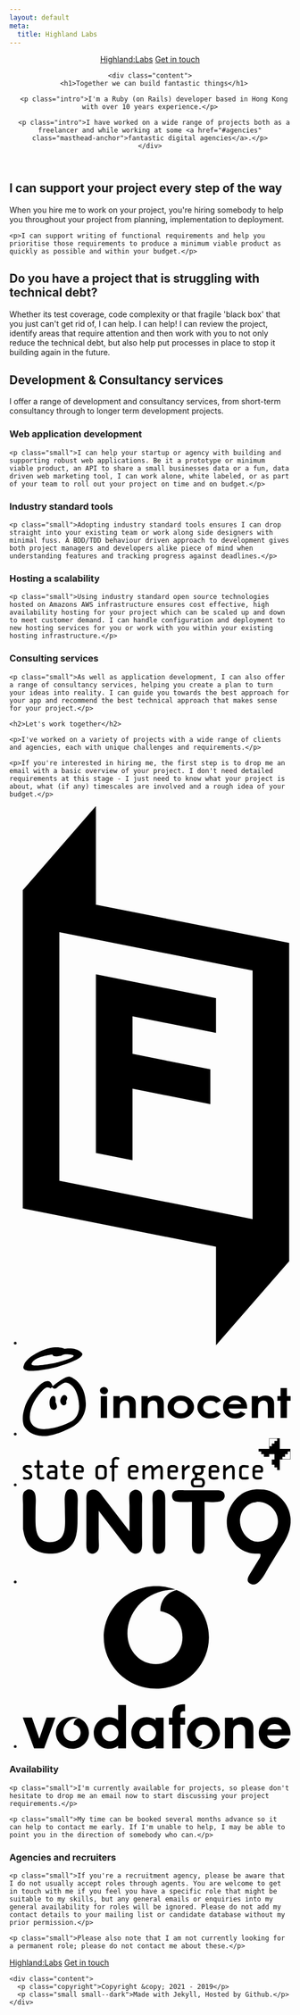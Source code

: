 ```yaml
---
layout: default
meta:
  title: Highland Labs
---
```

<header class="header">
  <div class="header--character">
    <nav class="nav">
      <a href="/" class="logo">Highland:Labs</a>
      <a href="mailto:james@highland-labs.net" class="cta">Get in touch</a>
    </nav>

    <div class="content">
      <h1>Together we can build fantastic things</h1>

      <p class="intro">I'm a Ruby (on Rails) developer based in Hong Kong with over 10 years experience.</p>

      <p class="intro">I have worked on a wide range of projects both as a freelancer and while working at some <a href="#agencies" class="masthead-anchor">fantastic digital agencies</a>.</p>
    </div>
  </div>
</header>

<section class="section">
  <h2 class="section__title">I can support your project every step of the way</h2>

  <div class="section__content">
    <p>When you hire me to work on your project, you're hiring somebody to help you throughout your project from planning, implementation to deployment.</p>

    <p>I can support writing of functional requirements and help you prioritise those requirements to produce a minimum viable product as quickly as possible and within your budget.</p>
  </div>
</section>

<section class="section">
  <h2 class="section__title">Do you have a project that is struggling with technical debt?</h2>

  <div class="section__content">
    <p>Whether its test coverage, code complexity or that fragile 'black box' that you just can't get rid of, I can help. I can help! I can review the project, identify areas that require attention and then work with you to not only reduce the technical debt, but also help put processes in place to stop it building again in the future.</p>
  </div>
</section>

<section class="section">
  <h2 class="section__title">Development & Consultancy services</h2>

  <div class="section__content">
    <p>I offer a range of development and consultancy services, from short-term consultancy through to longer term development projects.</p>
  </div>
</section>

<div class="section__table">
  <div class="section__cell">
    <h3>Web application development</h3>

    <p class="small">I can help your startup or agency with building and supporting robust web applications. Be it a prototype or minimum viable product, an API to share a small businesses data or a fun, data driven web marketing tool, I can work alone, white labeled, or as part of your team to roll out your project on time and on budget.</p>
  </div>

  <div class="section__cell">
    <h3>Industry standard tools</h3>

    <p class="small">Adopting industry standard tools ensures I can drop straight into your existing team or work along side designers with minimal fuss. A BDD/TDD behaviour driven approach to development gives both project managers and developers alike piece of mind when understanding features and tracking progress against deadlines.</p>
  </div>

  <div class="section__cell">
    <h3>Hosting a scalability</h3>

    <p class="small">Using industry standard open source technologies hosted on Amazons AWS infrastructure ensures cost effective, high availability hosting for your project which can be scaled up and down to meet customer demand. I can handle configuration and deployment to new hosting services for you or work with you within your existing hosting infrastructure.</p>
  </div>

  <div class="section__cell">
    <h3>Consulting services</h3>

    <p class="small">As well as application development, I can also offer a range of consultancy services, helping you create a plan to turn your ideas into reality. I can guide you towards the best approach for your app and recommend the best technical approach that makes sense for your project.</p>
  </div>
</div>

<div class="section__table">
  <div class="section__cell">
    <a name="agencies"></a>

    <h2>Let's work together</h2>

    <p>I've worked on a variety of projects with a wide range of clients and agencies, each with unique challenges and requirements.</p>

    <p>If you're interested in hiring me, the first step is to drop me an email with a basic overview of your project. I don't need detailed requirements at this stage - I just need to know what your project is about, what (if any) timescales are involved and a rough idea of your budget.</p>
  </div>

  <div class="section__cell">
    <ul class="client-logos">
      <li>
        <svg viewBox="0 0 137 276" class="friday">
          <path d="M0 205.7V43L37.4 0V50.4L136.2 70V232.7L98.8 275.7V225.3L0 205.7ZM117.5 84.1L18.7 64.5V191.6L117.5 211.2V84.1ZM37.4 86L98.8 98.2V116L56.1 107.5V126.7L95.9 134.6V152.4L56.1 144.5V181.1L37.4 177.4V86Z"/>
        </svg>
      </li>
      <li>
        <svg viewBox="0 0 566 188" class="innocent">
          <path d="M544.637 85.9184H557.95V103.031H565.89V112.987H557.95V149.225H544.637V112.987H537.816V103.031H544.637V85.9184ZM483.682 103.032H496.991V107.806C500.025 105.6 502.77 104.071 505.231 103.206C507.694 102.346 510.211 101.912 512.791 101.912C518.071 101.912 522.552 103.511 526.238 106.704C529.332 109.416 530.882 113.428 530.882 118.742V149.225H517.569V129.043C517.569 123.539 517.285 119.887 516.718 118.082C516.152 116.277 515.162 114.902 513.751 113.955C512.343 113.012 510.599 112.537 508.521 112.537C505.831 112.537 503.516 113.319 501.59 114.886C499.66 116.454 498.318 118.619 497.573 121.382C497.185 122.822 496.991 125.937 496.991 130.734V149.225H483.682V103.032ZM461.688 120.368C460.882 117.853 459.297 115.808 456.932 114.232C454.565 112.655 451.818 111.867 448.692 111.867C445.297 111.867 442.321 112.754 439.759 114.523C438.151 115.627 436.662 117.577 435.292 120.368H461.688ZM473.832 129.425H434.734C435.296 132.708 436.799 135.321 439.246 137.258C441.689 139.198 444.809 140.165 448.604 140.165C453.139 140.165 457.037 138.651 460.296 135.626L470.525 140.205C467.974 143.656 464.922 146.211 461.362 147.861C457.803 149.514 453.582 150.342 448.692 150.342C441.098 150.342 434.92 148.065 430.148 143.506C425.374 138.949 422.989 133.241 422.989 126.38C422.989 119.355 425.372 113.52 430.139 108.878C434.909 104.236 440.888 101.914 448.078 101.914C455.712 101.914 461.921 104.231 466.702 108.867C471.487 113.502 473.881 119.622 473.881 127.229L473.832 129.425ZM418.744 112.473L408.614 117.795C406.706 115.908 404.825 114.593 402.967 113.861C401.106 113.129 398.927 112.764 396.428 112.764C391.873 112.764 388.194 114.045 385.379 116.611C382.571 119.177 381.163 122.462 381.163 126.47C381.163 130.367 382.518 133.551 385.223 136.018C387.928 138.486 391.481 139.718 395.882 139.718C401.323 139.718 405.562 137.967 408.598 134.462L418.185 140.703C412.983 147.132 405.636 150.343 396.152 150.343C387.619 150.343 380.939 147.945 376.109 143.146C371.276 138.35 368.86 132.731 368.86 126.298C368.86 121.839 370.031 117.733 372.387 113.977C374.734 110.224 378.014 107.277 382.222 105.132C386.432 102.987 391.136 101.912 396.343 101.912C401.162 101.912 405.49 102.828 409.328 104.657C413.164 106.491 416.304 109.096 418.744 112.473ZM333.732 112.874C329.579 112.874 326.121 114.117 323.362 116.596C320.597 119.079 319.217 122.252 319.217 126.12C319.217 130.103 320.581 133.326 323.311 135.793C326.041 138.263 329.5 139.492 333.685 139.492C337.866 139.492 341.353 138.247 344.129 135.753C346.908 133.254 348.297 130.045 348.297 126.12C348.297 122.196 346.933 119.005 344.203 116.556C341.474 114.101 337.983 112.874 333.732 112.874ZM333.493 101.913C338.515 101.913 343.236 103.001 347.654 105.171C352.074 107.348 355.523 110.295 358.004 114.019C360.48 117.745 361.721 121.769 361.721 126.086C361.721 130.432 360.471 134.494 357.977 138.277C355.48 142.056 352.081 145.017 347.777 147.146C343.471 149.276 338.728 150.342 333.544 150.342C325.915 150.342 319.399 147.995 314.002 143.295C308.606 138.594 305.907 132.887 305.907 126.171C305.907 118.972 308.955 112.977 315.055 108.179C320.4 104.002 326.549 101.913 333.493 101.913ZM250.701 103.032H264.011V107.806C267.043 105.6 269.791 104.071 272.249 103.206C274.713 102.346 277.232 101.912 279.807 101.912C285.089 101.912 289.57 103.511 293.256 106.704C296.351 109.416 297.9 113.428 297.9 118.742V149.225H284.592V129.043C284.592 123.539 284.306 119.887 283.741 118.082C283.175 116.277 282.185 114.902 280.774 113.955C279.364 113.012 277.619 112.537 275.543 112.537C272.85 112.537 270.539 113.319 268.611 114.886C266.678 116.454 265.339 118.619 264.596 121.382C264.206 122.822 264.011 125.937 264.011 130.734V149.225H250.701V103.032ZM191.423 103.032H204.731V107.806C207.761 105.6 210.509 104.071 212.972 103.206C215.435 102.346 217.95 101.912 220.527 101.912C225.807 101.912 230.29 103.511 233.976 106.704C237.073 109.416 238.623 113.428 238.623 118.742V149.225H225.312V129.043C225.312 123.539 225.028 119.887 224.461 118.082C223.893 116.277 222.905 114.902 221.492 113.955C220.081 113.012 218.339 112.537 216.261 112.537C213.572 112.537 211.259 113.319 209.329 114.886C207.4 116.454 206.061 118.619 205.316 121.382C204.928 122.822 204.731 125.937 204.731 130.734V149.225H191.423V103.032ZM164.766 103.033H178.076V149.226H164.766V103.033ZM171.506 84.0167C173.83 84.0167 175.823 84.7512 177.485 86.2179C179.142 87.6869 179.975 89.4648 179.975 91.5518C179.975 93.6164 179.153 95.372 177.507 96.8276C175.861 98.2808 173.893 99.0064 171.602 99.0064C169.251 99.0064 167.238 98.2652 165.578 96.7805C163.917 95.3004 163.086 93.5022 163.086 91.3817C163.086 89.3529 163.908 87.6197 165.554 86.1776C167.2 84.7377 169.184 84.0167 171.506 84.0167Z" />
          <path d="M102.328 156.599C75.1925 171.696 47.4838 172.82 47.4838 172.82C10.771 173.855 15.0413 144.59 15.0413 144.59C16.7096 121.427 31.0386 104.026 31.0386 104.026C45.6275 84.0356 51.7787 84.6962 51.7787 84.6962C53.8837 84.3446 56.9582 85.8449 56.9582 85.8449C59.7774 87.7103 59.9006 85.6188 59.9006 85.6188C61.3964 83.3079 62.3705 84.6626 62.3705 84.6626C67.5253 90.9594 72.8391 84.9963 72.8391 84.9963C76.0479 81.6038 85.2984 76.1556 85.2984 76.1556C93.8143 71.0792 102.78 80.2266 102.78 80.2266C118.504 92.986 118.91 122.659 118.91 122.659C119.956 148.168 102.328 156.599 102.328 156.599ZM99.4931 62.1804C90.5158 59.1506 63.1229 82.3472 63.1229 82.3472C60.0685 70.5485 52.8066 71.2248 52.8066 71.2248C41.8342 70.8822 29.6078 86.1047 29.6078 86.1047C9.96714 106.91 4.87727 125.003 4.87727 125.003C-4.41569 149.321 2.42753 165.561 2.42753 165.561C13.335 187.241 42.3895 187.349 42.3895 187.349C64.3097 188.898 97.7263 171.761 97.7263 171.761C137.305 154.568 133.096 117.134 133.096 117.134C130.881 70.656 99.4931 62.1804 99.4931 62.1804ZM92.4492 111.725C92.4492 111.725 96.6344 106.071 90.6645 101.727C84.6879 97.3801 78.4045 108.133 79.2935 115.003C79.9228 119.867 86.6406 126.65 91.5177 119.721C93.3449 117.124 90.6533 116.094 92.4492 111.725ZM69.1543 115.672C69.1543 115.672 71.2593 99.6435 62.8419 103.244C54.4222 106.834 55.3224 126.161 60.6339 130.337C65.95 134.513 73.3664 130.241 71.9646 123.442C70.5584 116.644 69.1543 115.672 69.1543 115.672ZM64.2 33.8798C51.7384 36.0989 15.4332 42.4361 18.7316 34.3187C24.9657 18.9842 62.1197 15.4305 62.1197 15.4305C62.1197 15.4305 63.0445 15.8761 64.4261 18.0975C65.8167 20.3188 78.5089 18.5408 81.0482 17.6518C83.5853 16.7629 86.5882 12.7635 103.667 15.8716C120.744 18.9842 75.1142 31.9294 64.2 33.8798ZM124.9 12.1007C115.667 0.53935 94.8936 1.87397 88.2049 3.2108C88.2049 3.2108 75.9673 -3.0166 56.1207 1.87397C36.2741 6.76453 5.34305 22.0945 1.42209 40.7656C-2.472 59.2977 61.8913 44.0954 67.1983 42.763C72.5077 41.4306 134.132 23.6508 124.9 12.1007Z" />
        </svg>
      </li>
      <li>
        <svg viewBox="0 0 607 112" class="soe">
          <path d="M605.592 48H588.192H582.192V54V60V66V72H576.192V66H570.192V60H564.192V54V48H570.192V36H558.192V42H552.192H546.192V36H540.192V30H534.192V24H540.192H546.192H552.192H558.192V18V0.6V0H576.192H582.192V24H606.192V30V47.4V48H605.592ZM576.192 0.6H558.792V18H564.192V12H570.192V6H576.192V0.6ZM605.592 30H600.192V36H594.192V42H588.192V47.4H605.592V30ZM544.384 69.943V73.832C544.384 77.648 540.928 77.864 539.488 77.864H526.167V84.489C526.167 87.081 528.399 88.233 532.359 88.233C535.96 88.233 537.472 87.513 539.56 87.513C541.288 87.513 542.368 88.665 542.368 89.889C542.368 91.041 541.504 92.337 539.92 92.697C537.472 93.273 533.295 93.633 531.063 93.633C525.591 93.633 520.406 90.537 520.406 84.201V69.943C520.406 63.607 525.879 60.655 530.415 60.655H534.303C538.84 60.655 544.384 63.607 544.384 69.943ZM531.279 65.911C528.615 65.911 526.167 66.631 526.167 69.583V72.536H539.056V69.583C539.056 66.631 536.536 65.911 533.871 65.911H531.279ZM501.4 88.305C504.857 88.305 507.377 87.657 509.249 87.657C510.761 87.657 512.201 88.665 512.201 90.249C512.201 91.329 511.481 92.553 509.969 92.841C507.521 93.345 502.624 93.705 499.528 93.705C495.568 93.705 490.239 90.681 490.239 84.345V69.943C490.239 63.607 495.568 60.583 499.528 60.583C502.192 60.583 507.521 60.943 509.969 61.447C511.481 61.735 512.201 62.959 512.201 64.039C512.201 65.623 510.761 66.631 509.249 66.631C507.377 66.631 504.857 65.983 501.472 65.983C497.872 65.983 496 67.207 496 69.655V84.633C496 87.081 497.872 88.305 501.4 88.305ZM477.21 93.633C475.626 93.633 474.33 92.337 474.33 90.753V72.248C474.33 68.863 473.754 66.343 471.45 66.343C468.714 66.343 462.953 71.96 459.785 74.984V90.753C459.785 92.337 458.561 93.633 456.977 93.633C455.392 93.633 454.024 92.337 454.024 90.753V63.535C454.024 61.951 455.32 60.655 456.905 60.655C458.489 60.655 459.785 61.951 459.785 63.535V68.071C462.089 65.839 467.201 60.655 471.594 60.655C477.498 60.655 480.091 65.911 480.091 71.672V90.753C480.091 92.337 478.794 93.633 477.21 93.633ZM440.275 77.864H426.954V84.489C426.954 87.081 429.186 88.233 433.146 88.233C436.746 88.233 438.259 87.513 440.347 87.513C442.075 87.513 443.155 88.665 443.155 89.889C443.155 91.041 442.291 92.337 440.707 92.697C438.259 93.273 434.082 93.633 431.85 93.633C426.378 93.633 421.193 90.537 421.193 84.201V69.943C421.193 63.607 426.666 60.655 431.202 60.655H435.09C439.627 60.655 445.171 63.607 445.171 69.943V73.832C445.171 77.648 441.715 77.864 440.275 77.864ZM439.843 69.583C439.843 66.631 437.322 65.911 434.658 65.911H432.066C429.402 65.911 426.954 66.631 426.954 69.583V72.536H439.843V69.583ZM411.548 66.559H408.668C408.668 66.559 409.748 68.431 409.748 71.744C409.748 77.648 407.3 83.337 400.459 83.337H395.563V89.601H403.339C409.892 89.601 412.628 94.714 412.628 100.474C412.628 106.379 409.676 111.707 403.339 111.707H390.234C383.754 111.707 380.945 106.451 380.945 100.69C380.945 95.146 383.754 89.745 389.802 89.745V82.688C389.802 82.688 383.898 81.248 383.898 72.176C383.898 66.271 386.922 61.231 393.186 61.231H411.548C412.988 61.231 414.14 62.455 414.14 63.895C414.14 65.335 412.988 66.559 411.548 66.559ZM386.706 100.474C386.706 103.354 387.354 106.379 390.378 106.379H403.195C406.22 106.379 406.868 103.354 406.868 100.69C406.868 98.458 406.364 95.002 403.195 95.002H390.378C387.21 95.002 386.706 98.386 386.706 100.474ZM400.315 66.559H393.33C390.45 66.559 389.658 69.223 389.658 71.672C389.658 73.976 390.234 78.008 393.33 78.008H400.315C403.483 78.008 403.987 74.264 403.987 71.96C403.987 69.367 403.123 66.559 400.315 66.559ZM376.484 66.775C375.98 66.775 375.332 66.919 375.332 66.919C372.812 66.919 366.403 75.056 366.403 75.056V90.753C366.403 92.337 365.107 93.633 363.523 93.633C361.939 93.633 360.643 92.337 360.643 90.753V63.535C360.643 61.951 361.939 60.655 363.523 60.655C365.107 60.655 366.403 61.951 366.403 63.535V68.071C366.403 68.071 371.66 60.655 375.548 60.655C377.492 60.655 378.572 62.167 378.572 64.111C378.572 65.407 377.564 66.775 376.484 66.775ZM346.893 77.864H333.572V84.489C333.572 87.081 335.804 88.233 339.765 88.233C343.365 88.233 344.877 87.513 346.965 87.513C348.693 87.513 349.773 88.665 349.773 89.889C349.773 91.041 348.909 92.337 347.325 92.697C344.877 93.273 340.701 93.633 338.468 93.633C332.996 93.633 327.811 90.537 327.811 84.201V69.943C327.811 63.607 333.284 60.655 337.82 60.655H341.709C346.245 60.655 351.79 63.607 351.79 69.943V73.832C351.79 77.648 348.333 77.864 346.893 77.864ZM346.461 69.583C346.461 66.631 343.941 65.911 341.277 65.911H338.684C336.02 65.911 333.572 66.631 333.572 69.583V72.536H346.461V69.583ZM314.567 93.633C312.983 93.633 311.687 92.337 311.687 90.753V72.248C311.687 70.231 311.687 66.343 308.807 66.343C306.071 66.343 300.166 72.032 297.142 74.984V90.753C297.142 92.337 295.846 93.633 294.262 93.633C292.677 93.633 291.381 92.337 291.381 90.753V72.32C291.381 70.303 291.381 66.343 288.501 66.343C285.765 66.343 280.004 71.96 276.836 74.984V90.753C276.836 92.337 275.612 93.633 274.028 93.633C272.444 93.633 271.076 92.337 271.076 90.753V63.535C271.076 61.951 272.372 60.655 273.956 60.655C275.54 60.655 276.836 61.951 276.836 63.535V68.071C279.14 65.839 284.253 60.655 288.645 60.655C293.758 60.655 295.99 64.687 296.854 68.287C300.238 65.191 304.558 60.655 308.951 60.655C314.927 60.655 317.448 65.911 317.448 71.672V90.753C317.448 92.337 316.223 93.633 314.567 93.633ZM257.326 77.864H244.005V84.489C244.005 87.081 246.237 88.233 250.197 88.233C253.798 88.233 255.31 87.513 257.398 87.513C259.126 87.513 260.206 88.665 260.206 89.889C260.206 91.041 259.342 92.337 257.758 92.697C255.31 93.273 251.133 93.633 248.901 93.633C243.429 93.633 238.244 90.537 238.244 84.201V69.943C238.244 63.607 243.717 60.655 248.253 60.655H252.142C256.678 60.655 262.222 63.607 262.222 69.943V73.832C262.222 77.648 258.766 77.864 257.326 77.864ZM256.894 69.583C256.894 66.631 254.374 65.911 251.71 65.911H249.117C246.453 65.911 244.005 66.631 244.005 69.583V72.536H256.894V69.583ZM215.926 48.126C214.774 48.126 213.55 47.549 211.462 47.549C209.23 47.549 207.501 48.99 207.501 51.51V61.231H213.406C214.846 61.231 216.07 62.455 216.07 63.895C216.07 65.335 214.846 66.559 213.406 66.559H207.501V95.578C207.501 97.162 206.205 98.458 204.621 98.458C203.037 98.458 201.741 97.162 201.741 95.578V66.559H199.365C197.925 66.559 196.701 65.335 196.701 63.895C196.701 62.455 197.925 61.231 199.365 61.231H201.741V51.438C201.741 44.957 206.925 42.293 211.462 42.293C213.766 42.293 214.99 42.509 216.862 43.085C218.23 43.517 218.806 44.453 218.806 45.389C218.806 46.973 217.438 48.126 215.926 48.126ZM180.358 93.561H174.67C170.134 93.561 164.661 90.609 164.661 84.273V69.943C164.661 63.607 170.134 60.655 174.67 60.655H180.358C184.895 60.655 190.367 63.607 190.367 69.943V84.273C190.367 90.321 184.895 93.561 180.358 93.561ZM184.607 70.591C184.607 66.919 181.151 65.983 177.19 65.983C174.094 65.983 170.422 66.991 170.422 70.447V84.561C170.422 88.017 174.094 88.233 177.19 88.233C180.502 88.233 184.607 88.233 184.607 84.561V70.591ZM133.416 77.864H120.094V84.489C120.094 87.081 122.327 88.233 126.287 88.233C129.887 88.233 131.399 87.513 133.488 87.513C135.216 87.513 136.296 88.665 136.296 89.889C136.296 91.041 135.432 92.337 133.848 92.697C131.399 93.273 127.223 93.633 124.991 93.633C119.518 93.633 114.334 90.537 114.334 84.201V69.943C114.334 63.607 119.806 60.655 124.343 60.655H128.231C132.768 60.655 138.312 63.607 138.312 69.943V73.832C138.312 77.648 134.856 77.864 133.416 77.864ZM132.984 69.583C132.984 66.631 130.463 65.911 127.799 65.911H125.207C122.543 65.911 120.094 66.631 120.094 69.583V72.536H132.984V69.583ZM101.232 93.561C95.903 93.561 90.935 91.185 90.935 84.993V66.559H87.335C85.895 66.559 84.67 65.335 84.67 63.895C84.67 62.455 85.895 61.231 87.335 61.231H90.935V52.302C90.935 50.718 92.303 49.422 93.887 49.422C95.471 49.422 96.767 50.718 96.767 52.302V61.231H102.528C103.968 61.231 105.192 62.383 105.192 63.823C105.192 65.263 103.824 66.559 102.384 66.559H96.767V84.345C96.767 87.801 99.144 88.305 101.232 88.305C102.816 88.305 103.968 87.585 105.192 87.585C106.776 87.585 107.712 88.665 107.712 90.105C107.712 91.041 107.352 91.689 106.776 92.265C105.84 93.201 102.384 93.561 101.232 93.561ZM75.529 93.345H64.224C59.687 93.345 54.215 90.537 54.215 84.201V82.76C54.215 76.424 59.831 73.328 65.664 73.328H72.72V69.655C72.72 66.919 70.776 65.911 67.392 65.911C64.152 65.911 61.631 66.631 59.543 66.631C57.815 66.631 56.807 65.479 56.807 64.255C56.807 63.103 57.599 61.879 59.255 61.447C61.487 60.871 67.104 60.655 69.12 60.655C74.665 60.655 78.481 64.399 78.481 69.943V90.465C78.481 92.049 77.113 93.345 75.529 93.345ZM72.72 78.656H66.6C63.504 78.656 59.975 79.52 59.975 82.977V84.201C59.975 86.361 61.631 88.017 66.6 88.017H72.72V78.656ZM42.409 93.561C37.08 93.561 32.112 91.185 32.112 84.993V66.559H28.512C27.072 66.559 25.847 65.335 25.847 63.895C25.847 62.455 27.072 61.231 28.512 61.231H32.112V52.302C32.112 50.718 33.48 49.422 35.064 49.422C36.648 49.422 37.944 50.718 37.944 52.302V61.231H43.705C45.145 61.231 46.369 62.383 46.369 63.823C46.369 65.263 45.001 66.559 43.561 66.559H37.944V84.345C37.944 87.801 40.321 88.305 42.409 88.305C43.993 88.305 45.145 87.585 46.369 87.585C47.953 87.585 48.889 88.665 48.889 90.105C48.889 91.041 48.529 91.689 47.953 92.265C47.017 93.201 43.561 93.561 42.409 93.561ZM9.793 93.633C7.2 93.633 4.536 93.345 2.304 92.769C1.152 92.481 0.432 91.401 0.432 90.177C0.432 88.665 1.584 87.729 3.168 87.729C3.96 87.729 5.184 88.521 8.496 88.521C12.025 88.521 15.841 87.729 15.841 84.921C15.841 78.656 0 78.656 0 68.863C0 62.599 5.472 60.799 10.945 60.799C13.537 60.799 16.057 61.159 18.073 61.591C19.225 61.879 19.945 62.959 19.945 64.111C19.945 65.623 18.721 66.631 17.281 66.631C16.417 66.631 15.049 65.911 11.809 65.911C8.784 65.911 5.616 66.559 5.616 68.791C5.616 73.256 21.53 74.048 21.53 84.921C21.53 91.689 15.697 93.633 9.793 93.633Z" />
          <path d="M9.793 93.633C7.2 93.633 4.536 93.345 2.304 92.769C1.152 92.481 0.432 91.401 0.432 90.177C0.432 88.665 1.584 87.729 3.168 87.729C3.96 87.729 5.184 88.521 8.496 88.521C12.025 88.521 15.841 87.729 15.841 84.921C15.841 78.656 0 78.656 0 68.863C0 62.599 5.472 60.799 10.945 60.799C13.537 60.799 16.057 61.159 18.073 61.591C19.225 61.879 19.945 62.959 19.945 64.111C19.945 65.623 18.721 66.631 17.281 66.631C16.417 66.631 15.049 65.911 11.809 65.911C8.784 65.911 5.616 66.559 5.616 68.791C5.616 73.256 21.53 74.048 21.53 84.921C21.53 91.689 15.697 93.633 9.793 93.633Z" />
        </svg>
      </li>
      <li>
        <svg viewBox="0 0 1888 673" class="unit9">
          <path d="M38 2C106.996 1.745 90.009 77.092 90 143C89.986 248.771 78.745 347.984 162 371C183.168 376.852 214.372 374.199 232 368C313.219 339.44 297.016 245.225 297 139C296.992 83.59 281.853 -12.209 350 2C398.347 12.081 386.001 81.94 386 139C385.998 274.614 392.553 374.279 308 427C289.958 438.249 267.535 445.657 244 451C216.116 457.33 174.436 456.681 147 451C52.485 431.43 17.395 381.077 2.00001 282C2.00001 224.339 2.00001 166.661 2.00001 109C1.99901 85.299 -3.18799 49.738 4.00001 30C10.044 13.405 22.781 9.782 38 2ZM1644 2C1680.04 1.455 1712 3.149 1738 13C1832.07 48.644 1918.5 155.895 1877 294C1860.82 347.858 1832.72 388.214 1806 431C1781.67 470.663 1757.33 510.337 1733 550C1712.52 581.902 1658.24 710.728 1595 662C1574.07 645.871 1589.18 616.75 1599 601C1618.67 568.67 1638.34 536.33 1658 504C1665.9 491.058 1679.31 476.974 1674 457C1658.21 452.296 1630.09 456.964 1611 453C1563.99 443.239 1522.43 420.62 1497 389C1479.44 367.162 1462.46 343.883 1452 315C1406.1 188.298 1475.94 74.016 1554 28C1571.28 17.813 1593.32 11.032 1615 6C1624.67 4.667 1634.33 3.333 1644 2ZM789 5C811.4 4.688 825.786 12.46 834 26C845.216 44.487 840.003 86.998 840 115C840 186.326 840 257.674 840 329C840.003 370.555 847.304 427.081 823 445C776.704 479.132 742.035 423.24 724 399C661.006 317.008 597.994 234.992 535 153C535 216.994 535 281.006 535 345C535.004 369.636 540.569 408.977 532 428C524.522 444.6 502.66 462.795 476 453C442.167 440.569 447.994 398.014 448 352C448 269.675 448 187.325 448 105C447.997 60.137 443.039 22.099 475 9C528.278 -12.835 554.357 40.246 573 65C632.661 142.659 692.339 220.341 752 298C752 237.673 752 177.327 752 117C751.999 92.079 746.53 54.924 754 34C760.19 16.662 772.91 12.79 789 5ZM953 5C1010.37 4.36 1004 52.724 1004 109C1004 187.659 1004 266.341 1004 345C1004 397.454 1010.92 446.023 967 455C907.584 467.143 914.995 397.754 915 348C915 271.674 915 195.326 915 119C914.998 88.784 909.497 43.205 922 24C929.298 12.789 940.178 11.042 953 5ZM1281 90C1281 181.991 1281 274.009 1281 366C1281.01 411.483 1282.21 465.89 1229 455C1187.07 446.418 1192 403.399 1192 353C1192 265.342 1192 177.658 1192 90C1160.65 90.519 1088.01 96.248 1069 84C1046.77 69.676 1045.19 31.925 1067 16C1082.71 4.534 1120.73 8.998 1147 9C1210.66 9 1274.34 9 1338 9C1369.89 8.997 1401.52 5.706 1415 24C1421.27 32.507 1425.15 47.015 1421 60C1407.53 102.145 1335.45 90.825 1281 90ZM1653 89C1639.57 94.087 1626.06 93.118 1614 98C1575.45 113.609 1548.48 142.438 1536 184C1509 273.907 1581.96 384.586 1673 370C1732.3 360.498 1769.37 329.519 1788 280C1826.21 178.465 1747.16 88.145 1653 89Z" />
        </svg>
      </li>
      <li>
        <svg viewBox="0 0 360 219" class="vodafone">
          <path d="M31.96 176.61L22.23 204.86L12.27 176.61H0L15.17 217.91H28.65L43.91 176.61H31.96Z" />
          <path d="M106.23 197.31C106.23 195.103 106.885 192.945 108.111 191.11C109.337 189.275 111.08 187.844 113.119 187C115.158 186.155 117.402 185.934 119.567 186.365C121.732 186.795 123.721 187.858 125.281 189.419C126.842 190.98 127.905 192.968 128.336 195.133C128.766 197.298 128.545 199.542 127.701 201.581C126.856 203.62 125.425 205.363 123.59 206.589C121.755 207.816 119.597 208.47 117.39 208.47C115.924 208.47 114.473 208.181 113.119 207.621C111.765 207.06 110.535 206.238 109.499 205.201C108.462 204.165 107.64 202.935 107.079 201.581C106.519 200.227 106.23 198.776 106.23 197.31ZM128.08 159.77V180.05H128.03C124.569 177.444 120.363 176.017 116.03 175.98C104.62 175.98 95.36 185.52 95.36 197.28C95.36 209.04 104.61 218.58 116.03 218.58C120.383 218.588 124.622 217.185 128.11 214.58V218.03H138.72V159.77H128.08Z" />
          <path d="M156.72 197.31C156.72 195.103 157.375 192.945 158.601 191.11C159.827 189.275 161.57 187.844 163.609 187C165.648 186.155 167.892 185.934 170.057 186.365C172.222 186.795 174.211 187.858 175.771 189.419C177.332 190.98 178.395 192.968 178.826 195.133C179.256 197.298 179.035 199.542 178.19 201.581C177.346 203.62 175.915 205.363 174.08 206.589C172.245 207.816 170.087 208.47 167.88 208.47C166.414 208.47 164.963 208.181 163.609 207.621C162.255 207.06 161.025 206.238 159.989 205.201C158.952 204.165 158.13 202.935 157.57 201.581C157.009 200.227 156.72 198.776 156.72 197.31ZM178.57 176.66V180.05H178.52C175.059 177.443 170.853 176.016 166.52 175.98C155.11 175.98 145.85 185.52 145.85 197.28C145.85 209.04 155.1 218.58 166.52 218.58C170.873 218.587 175.111 217.184 178.6 214.58V218.03H189.22V176.66H178.57Z" />
          <path d="M218.11 176.66H211.75C211.75 176.66 211.75 175.33 211.75 174.15C211.75 171.53 211.75 168.21 215.92 168.21C216.624 168.217 217.326 168.277 218.02 168.39V158.78C218.02 158.78 216.28 158.78 215.09 158.78C205.33 159.16 201.03 162.49 201.03 172.25V176.66H196.28V186.18H200.97V217.91H211.71V186.18H218.07V176.66H218.11Z" />
          <path d="M282.36 180.26C285.723 177.336 290.043 175.748 294.5 175.8C304.23 175.8 309.8 182 309.83 190.18V217.91H298.83V193.81C298.83 187.74 294.6 185.89 291.26 185.89C288.18 185.89 282.26 187.59 282.62 195V217.92H271.62V176.66H282.28V180.26H282.36Z" />
          <path d="M328.35 200.52C328.601 203.025 329.788 205.343 331.673 207.011C333.558 208.68 336.003 209.575 338.52 209.52C342.71 209.52 345.52 207.86 347.14 204.86H358.61C356.77 211.29 349.54 218.56 338.89 218.56C326.07 218.56 317.03 209.01 317.03 197.24C317.056 194.402 317.643 191.596 318.757 188.986C319.872 186.375 321.491 184.01 323.523 182.028C325.555 180.045 327.958 178.484 330.596 177.434C333.233 176.385 336.052 175.866 338.89 175.91C351.07 175.91 359.73 186.29 359.73 197.24C359.762 198.346 359.675 199.453 359.47 200.54H328.35V200.52ZM348.15 192.52C347.22 187.84 343.29 185.14 338.52 185.14C333.59 185.14 329.74 188.01 328.63 192.49H348.15V192.52Z" />
          <path d="M75.25 177.24C73.305 177.666 71.5632 178.742 70.3124 180.291C69.0615 181.84 68.3763 183.769 68.37 185.76C68.37 185.85 68.37 185.96 68.37 186.05C74.57 187.37 77.7 191.55 77.7 197.05C77.6947 200.028 76.5102 202.882 74.4056 204.989C72.301 207.095 69.4477 208.282 66.47 208.29C60.28 208.29 54.47 203.12 54.47 195.46C54.47 186.1 62.47 177.32 73.92 177.05H74.78C72.1896 176.066 69.441 175.564 66.67 175.57C54.41 175.57 44.47 185.19 44.47 197.05C44.47 208.91 54.42 218.59 66.69 218.59C78.96 218.59 88.9 208.97 88.9 197.11C88.8637 192.821 87.5455 188.641 85.1148 185.108C82.6841 181.574 79.2521 178.848 75.26 177.28L75.25 177.24Z" />
          <path d="M242.71 175.77C230.44 175.77 220.5 185.39 220.5 197.25C220.536 201.54 221.855 205.722 224.288 209.256C226.72 212.79 230.155 215.515 234.15 217.08C236.094 216.654 237.835 215.578 239.084 214.029C240.333 212.479 241.016 210.55 241.02 208.56C241.02 208.47 241.02 208.36 241.02 208.27C234.82 206.95 231.69 202.77 231.69 197.27C231.691 195.791 231.984 194.327 232.552 192.961C233.12 191.595 233.951 190.355 234.999 189.311C236.047 188.267 237.29 187.44 238.658 186.877C240.026 186.314 241.491 186.026 242.97 186.03C249.17 186.03 254.97 191.19 254.97 198.86C254.97 208.22 246.97 216.99 235.52 217.27H234.66C237.25 218.254 239.999 218.756 242.77 218.75C255.03 218.75 264.97 209.13 264.97 197.26C264.97 185.39 255.03 175.78 242.77 175.78L242.71 175.77Z" />
          <path d="M206.69 5.22008C200.471 6.61055 194.913 10.0805 190.933 15.0568C186.953 20.0331 184.79 26.218 184.8 32.5901C184.8 32.8801 184.87 33.2201 184.88 33.5101C204.62 37.7401 214.57 51.1401 214.57 68.8201C214.57 78.3385 210.801 87.4696 204.086 94.216C197.371 100.962 188.258 104.775 178.74 104.82C159.03 104.82 140.61 88.2501 140.61 63.6801C140.61 33.6801 166.13 5.55007 202.49 4.68007C203.15 4.68007 204.18 4.68007 205.25 4.74007C197.013 1.59356 188.268 -0.0130883 179.45 8.02971e-05C140.45 8.02971e-05 108.79 30.8401 108.79 68.8801C108.79 106.92 140.43 137.76 179.45 137.76C218.47 137.76 250.1 106.92 250.1 68.8801C250.1 40.2501 232.18 15.7001 206.69 5.31008V5.22008Z" />
        </svg>
      </li>
    </ul>
  </div>
</div>

<div class="section__table">
  <div class="section__cell">
    <h3>Availability</h3>

    <p class="small">I'm currently available for projects, so please don't hesitate to drop me an email now to start discussing your project requirements.</p>

    <p class="small">My time can be booked several months advance so it can help to contact me early. If I'm unable to help, I may be able to point you in the direction of somebody who can.</p>
  </div>

  <div class="section__cell">
    <h3>Agencies and recruiters</h3>

    <p class="small">If you're a recruitment agency, please be aware that I do not usually accept roles through agents. You are welcome to get in touch with me if you feel you have a specific role that might be suitable to my skills, but any general emails or enquiries into my general availability for roles will be ignored. Please do not add my contact details to your mailing list or candidate database without my prior permission.</p>

    <p class="small">Please also note that I am not currently looking for a permanent role; please do not contact me about these.</p>
  </div>
</div>

<footer class="footer">
  <div class="footer--character">
    <nav class="nav">
      <a href="/" class="logo logo--contrast">Highland:Labs</a>
      <a href="mailto:james@highland-labs.net" class="cta cta--contrast">Get in touch</a>
    </nav>

    <div class="content">
      <p class="copyright">Copyright &copy; 2021 - 2019</p>
      <p class="small small--dark">Made with Jekyll, Hosted by Github.</p>
    </div>
  </div>
</footer>
